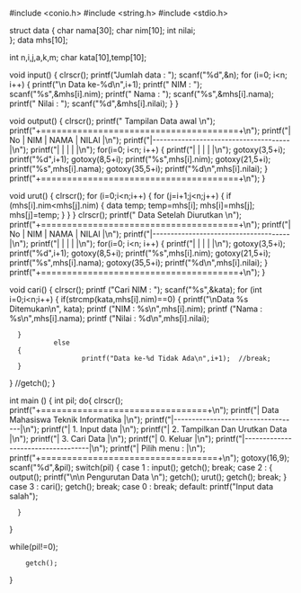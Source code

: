  #include <conio.h>
#include <string.h>
#include <stdio.h>

struct data
{
char nama[30];
   char nim[10];
   int nilai;                                                 
};
data mhs[10];

int n,i,j,a,k,m;
char kata[10],temp[10];

void input()
{
clrscr();
printf("Jumlah data : "); scanf("%d",&n);
   for (i=0; i<n; i++)
   {
        printf("\n Data ke-%d\n",i+1);
      printf("  NIM   : "); scanf("%s",&mhs[i].nim);
      printf("  Nama  : "); scanf("%s",&mhs[i].nama);
      printf("  Nilai : "); scanf("%d",&mhs[i].nilai);
   }
}

void output()
{
clrscr();
   printf("            Tampilan Data awal          \n");
   printf("+======================================+\n");
   printf("| No |    NIM     |    NAMA    | NILAI |\n");
   printf("|--------------------------------------|\n");
   printf("|    |            |            |       |\n");
   for(i=0; i<n; i++)
   {
        printf("|    |            |            |       |\n");
        gotoxy(3,5+i); printf("%d",i+1);
      gotoxy(8,5+i); printf("%s",mhs[i].nim);
      gotoxy(21,5+i); printf("%s",mhs[i].nama);
      gotoxy(35,5+i); printf("%d\n",mhs[i].nilai);
   }
   printf("+======================================+\n");
}

void urut()
{
clrscr();
   for (i=0;i<n;i++)
   {
        for (j=i+1;j<n;j++)
        {
        if (mhs[i].nim<mhs[j].nim)
         {
               data temp;
            temp=mhs[i];
            mhs[i]=mhs[j];
            mhs[j]=temp;
         }
        }
   }
   clrscr();
   printf("        Data Setelah Diurutkan          \n");
   printf("+======================================+\n");
   printf("| No |    NIM     |    NAMA    | NILAI |\n");
   printf("|--------------------------------------|\n");
   printf("|    |            |            |       |\n");
   for(i=0; i<n; i++)
   {
        printf("|    |            |            |       |\n");
        gotoxy(3,5+i); printf("%d",i+1);
      gotoxy(8,5+i); printf("%s",mhs[i].nim);
      gotoxy(21,5+i); printf("%s",mhs[i].nama);
      gotoxy(35,5+i); printf("%d\n",mhs[i].nilai);
   }
   printf("+======================================+\n");
}

void cari()
{
clrscr();
printf ("Cari NIM : "); scanf("%s",&kata);
        for (int i=0;i<n;i++)
   {
               if(strcmp(kata,mhs[i].nim)==0)
               {
               printf("\nData %s Ditemukan\n", kata);
               printf ("NIM   : %s\n",mhs[i].nim);
               printf ("Nama  : %s\n",mhs[i].nama);
               printf ("Nilai : %d\n",mhs[i].nilai);

      }
               else
      {
                      printf("Data ke-%d Tidak Ada\n",i+1);  //break;
      }
   }
   //getch();
}

int main ()
{
int pil;
do{
clrscr();
        printf("+================================+\n");
      printf("| Data Mahasiswa Teknik Informatika |\n");
      printf("|-----------------------------------|\n");
      printf("| 1. Input data                     |\n");
      printf("| 2. Tampilkan Dan Urutkan Data     |\n");
      printf("| 3. Cari Data                      |\n");
      printf("| 0. Keluar                         |\n");
      printf("|-----------------------------------|\n");
      printf("| Pilih menu :                      |\n");
      printf("+==================================+\n");
      gotoxy(16,9); scanf("%d",&pil);
      switch(pil)
      {
        case 1 : input(); getch(); break;
               case 2 : {
                                   output();
                     printf("\n\n Pengurutan Data \n");
                     getch();
                     urut();
                     getch();
                     break;
                            }
         case 3 : cari(); getch(); break;
               case 0 : break;
         default: printf("Input data salah");

      }

}

   while(pil!=0);

        getch();

}
